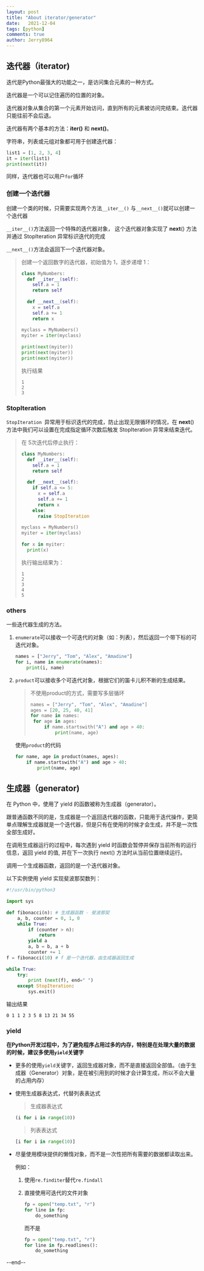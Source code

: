 ```yaml
---
layout: post
title: "About iterator/generator"
date:   2021-12-04
tags: [python]
comments: true
author: Jerry8964
---
```




## 迭代器（iterator)

迭代是Python最强大的功能之一，是访问集合元素的一种方式。

迭代器是一个可以记住遍历的位置的对象。

迭代器对象从集合的第一个元素开始访问，直到所有的元素被访问完结束。迭代器只能往前不会后退。

迭代器有两个基本的方法：**iter()** 和 **next()**。

字符串，列表或元组对象都可用于创建迭代器：

```python
list1 = [1, 2, 3, 4]
it = iter(list1)
print(next(it))
```

同样，迭代器也可以用户`for`循环



### 创建一个迭代器

创建一个类的时候，只需要实现两个方法`__iter__()` 与`__next__()`就可以创建一个迭代器

`__iter__()`方法返回一个特殊的迭代器对象， 这个迭代器对象实现了 __next__() 方法并通过 StopIteration 异常标识迭代的完成

`__next__()`方法会返回下一个迭代器对象。

> 创建一个返回数字的迭代器，初始值为 1，逐步递增 1：
>
> ```python
> class MyNumbers:
>   def __iter__(self):
>     self.a = 1
>     return self
>  
>   def __next__(self):
>     x = self.a
>     self.a += 1
>     return x
>  
> myclass = MyNumbers()
> myiter = iter(myclass)
>  
> print(next(myiter))
> print(next(myiter))
> print(next(myiter))
> ```
>
> 执行结果 
>
> ```
> 1
> 2
> 3
> ```



### StopIteration

`StopIteration `异常用于标识迭代的完成，防止出现无限循环的情况，在 __next__() 方法中我们可以设置在完成指定循环次数后触发 StopIteration 异常来结束迭代。

> 在 5次迭代后停止执行：
>
> ```python
> class MyNumbers:
>   def __iter__(self):
>     self.a = 1
>     return self
>  
>   def __next__(self):
>     if self.a <= 5:
>       x = self.a
>       self.a += 1
>       return x
>     else:
>       raise StopIteration
>  
> myclass = MyNumbers()
> myiter = iter(myclass)
>  
> for x in myiter:
>   print(x)
> ```
>
> 执行输出结果为：
>
> ```
> 1
> 2
> 3
> 4
> 5
> ```



### others

一些迭代器生成的方法。

1. `enumerate`可以接收一个可迭代的对象（如：列表），然后返回一个带下标的可迭代对象。

   ```python
   names = ["Jerry", "Tom", "Alex", "Amadine"]
   for i, name in enumerate(names):
       print(i, name)
   ```

   

2. `product`可以接收多个可迭代对象，根据它们的笛卡儿积不断的生成结果。

   > 不使用product的方式，需要写多层循环
   >
   > ```python
   > names = ["Jerry", "Tom", "Alex", "Amadine"]
   > ages = [20, 25, 40, 41]
   > for name in names:
   >  for age in ages:
   >      if name.startswith("A") and age > 40:
   >          print(name, age)
   > ```

   使用`product`的代码

   ```python
   for name, age in product(names, ages):
       if name.startswith("A") and age > 40:
           print(name, age)
   ```



## 生成器（generator)

在 Python 中，使用了 yield 的函数被称为生成器（generator）。

跟普通函数不同的是，生成器是一个返回迭代器的函数，只能用于迭代操作，更简单点理解生成器就是一个迭代器，但是只有在使用的时候才会生成，并不是一次性全部生成好。

在调用生成器运行的过程中，每次遇到 yield 时函数会暂停并保存当前所有的运行信息，返回 yield 的值, 并在下一次执行 next() 方法时从当前位置继续运行。

调用一个生成器函数，返回的是一个迭代器对象。

以下实例使用 yield 实现斐波那契数列：

```python
#!/usr/bin/python3
 
import sys
 
def fibonacci(n): # 生成器函数 - 斐波那契
    a, b, counter = 0, 1, 0
    while True:
        if (counter > n): 
            return
        yield a
        a, b = b, a + b
        counter += 1
f = fibonacci(10) # f 是一个迭代器，由生成器返回生成
 
while True:
    try:
        print (next(f), end=" ")
    except StopIteration:
        sys.exit()
```

输出结果 

```
0 1 1 2 3 5 8 13 21 34 55
```



### yield

**在Python开发过程中，为了避免程序占用过多的内存，特别是在处理大量的数据的时候，建议多使用`yield`关键字**

* 更多的使用`yield`关键字，返回生成器对象，而不是直接返回全部值。（由于生成器（Generator）对象，是在被引用到的时候才会计算生成，所以不会大量的占用内存）

* 使用生成器表达式，代替列表表达式

  > 生成器表达式

  ```python
  (i for i in range(10))
  ```

  > 列表表达式

  ```python
  [i for i in range(10)]
  ```

* 尽量使用模块提供的懒惰对象，而不是一次性把所有需要的数据都读取出来。

  例如：

  1. 使用`re.finditer`替代`re.findall`

  2. 直接使用可迭代的文件对象

     ```python
     fp = open("temp.txt", "r")
     for line in fp:
         do_something
     ```

     而不是

     ```python
     fp = open("temp.txt", "r")
     for line in fp.readlines():
         do_something
     ```








--end--
